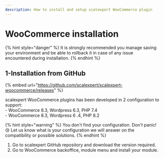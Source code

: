 ```yaml
---
description: How to install and setup scalexpert WooCommerce plugin
---
```


# WooCommerce  installation

{% hint style="danger" %}
It is strongly recommended you manage saving your environment and be able to rollback it in case of any issue encountered during installation.&#x20;
{% endhint %}

## 1-Installation from GitHub

{% embed url="https://github.com/scalexpert/scalexpert-woocommerce/releases" %}

scalexpert WooCommerce plugins has been developed in 2 configuration to support:\
\- WooCommerce 8.3, Wordpress 6.3, PHP 7.4\
\- WooCommerce 8.3, Wordpress 6 .4, PHP 8.2

{% hint style="warning" %}
You don't find your configuration. Don't panic! :cry:  Let us know what is your configuration we will answer on the compatibility or possible solutions.
{% endhint %}

1. Go to scalexpert GitHub repository and download the version required.
2. Go to WooCommerce backoffice, module menu and install your module.
